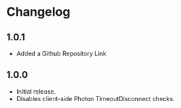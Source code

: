 # Changelog
## 1.0.1
- Added a Github Repository Link

## 1.0.0
- Initial release.
- Disables client-side Photon TimeoutDisconnect checks.
